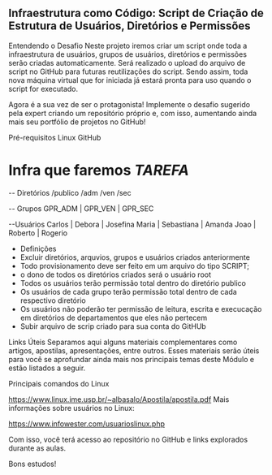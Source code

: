 ## Infraestrutura como Código: Script de Criação de Estrutura de Usuários, Diretórios e Permissões
Entendendo o Desafio
Neste projeto iremos criar um script onde toda a infraestrutura de usuários, grupos de usuários, diretórios e permissões serão criadas automaticamente. Será realizado o upload do arquivo de script no GitHub para futuras reutilizações do script. Sendo assim, toda nova máquina virtual que for iniciada já estará pronta para uso quando o script for executado.

Agora é a sua vez de ser o protagonista! Implemente o desafio sugerido pela expert criando um repositório próprio e, com isso, aumentando ainda mais seu portfólio de projetos no GitHub!

Pré-requisitos
Linux
GitHub


# Infra que faremos *TAREFA*

-- Diretórios 
/publico 
/adm
/ven
/sec

-- Grupos
GPR_ADM 		|  GPR_VEN			| GPR_SEC

--Usuários 
Carlos			| Debora			| Josefina
Maria			| Sebastiana		| Amanda
Joao			| Roberto			| Rogerio


- Definições
- Excluir diretórios, arquvios, grupos e usuários criados anteriormente
- Todo provisionamento deve ser feito em um arquivo do tipo SCRIPT;
- o dono de todos os diretórios criados será o usuário root
- Todos os usuários terão permissão total dentro do diretório publico
- Os usuários de cada grupo terão permissão total dentro de cada respectivo diretório 
- Os usuários não poderão ter permissão de leitura, escrita e execucação em diretórios de departamentos que eles não
pertecem
- Subir arquivo de scrip criado para sua conta do GitHUb

Links Úteis
Separamos aqui alguns materiais complementares como artigos, apostilas, apresentações, entre outros. Esses materiais serão úteis para você se aprofundar ainda mais nos principais temas deste Módulo e estão listados a seguir.

Principais comandos do Linux

https://www.linux.ime.usp.br/~albasalo/Apostila/apostila.pdf
Mais informações sobre usuários no Linux:

https://www.infowester.com/usuarioslinux.php
 

Com isso, você terá acesso ao repositório no GitHub e links explorados durante as aulas.

Bons estudos!
